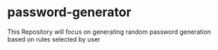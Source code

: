 # password-generator
This Repository will focus on generating random password generation based on rules selected by user
